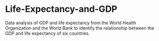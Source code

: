 # Life-Expectancy-and-GDP

Data analysis of GDP and life expectancy from the World Health Organization and the World Bank to identify the relationship between the GDP and life expectancy of six countries.
